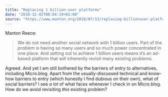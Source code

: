 ```yaml
---
title: "Replacing 1 billion-user platforms"
date: "2018-12-01T00:04:19+01:00"
source: "https://www.manton.org/2018/07/13/replacing-billionuser-platforms.html"
---
```


Manton Reece:

> We do not need another social network with 1 billion users. Part of the *problem* is having so many users and so much power concentrated in one place. And setting out to achieve 1 billion users means it’s an ad-based platform that will inherently revisit many existing problems.

Agreed. And yet I am still bothered by the barriers of entry to alternatives, including Micro.blog. Apart from the usually-discussed technical and know-how barriers to entry (which honestly I find dubious on their own), what of social barriers? I see *a lot* of what faces whenever I check in on Micro.blog. How do we avoid revisiting *this* existing problem?
